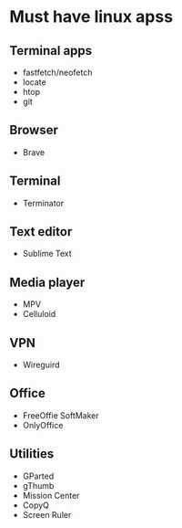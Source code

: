 # Must have linux apss

## Terminal apps
- fastfetch/neofetch
- locate
- htop
- git

## Browser
- Brave

## Terminal
- Terminator

## Text editor
- Sublime Text

## Media player
- MPV
- Celluloid

## VPN
- Wireguird

## Office
- FreeOffie SoftMaker
- OnlyOffice

## Utilities
- GParted
- gThumb
- Mission Center
- CopyQ
- Screen Ruler
